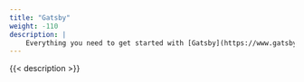 ```yaml
---
title: "Gatsby"
weight: -110
description: |
    Everything you need to get started with [Gatsby](https://www.gatsbyjs.com/), the open source framework based on React, on Platform.sh. 
---
```


{{< description >}}